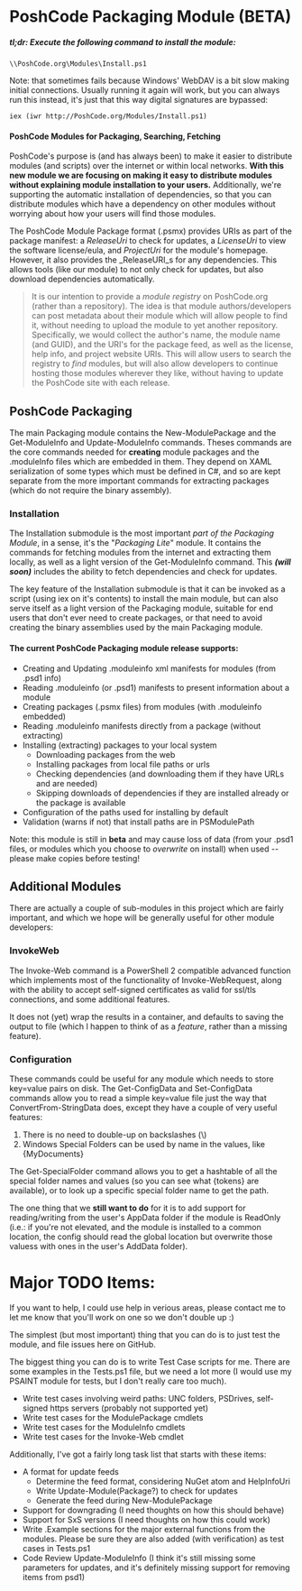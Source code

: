 PoshCode Packaging Module (BETA)
===============================

##### *tl;dr:* Execute the following command to install the module:

```posh
\\PoshCode.org\Modules\Install.ps1
```

Note: that sometimes fails because Windows' WebDAV is a bit slow making initial connections. Usually running it again will work, but you can always run this instead, it's just that this way digital signatures are bypassed:

```posh
iex (iwr http://PoshCode.org/Modules/Install.ps1)
```

#### PoshCode Modules for Packaging, Searching, Fetching

PoshCode's purpose is (and has always been) to make it easier to distribute modules (and scripts) over the internet or within local networks.  **With this new module we are focusing on making it easy to distribute modules without explaining module installation to your users.**  Additionally, we're supporting the automatic installation of dependencies, so that you can distribute modules which have a dependency on other modules without worrying about how your users will find those modules.

The PoshCode Module Package format (.psmx) provides URIs as part of the package manifest: a _ReleaseUri_ to check for updates, a _LicenseUri_ to view the software license/eula, and _ProjectUri_ for the module's homepage. However, it also provides the _ReleaseURI_s for any dependencies. This allows tools (like our module) to not only check for updates, but also download dependencies automatically.

> It is our intention to provide a _module registry_ on PoshCode.org (rather than a repository). The idea is that module authors/developers can post metadata about their module which will allow people to find it, without needing to upload the module to yet another repository. Specifically, we would collect the author's name, the module name (and GUID), and the URI's for the package feed, as well as the license, help info, and project website URIs. This will allow users to search the registry to _find_ modules, but will also allow developers to continue hosting those modules wherever they like, without having to update the PoshCode site with each release.

PoshCode Packaging
------------------

The main Packaging module contains the New-ModulePackage and the Get-ModuleInfo and Update-ModuleInfo commands.  Theses commands are the core commands needed for **creating** module packages and the .moduleInfo files which are embedded in them. They depend on XAML serialization of some types which must be defined in C#, and so are kept separate from the more important commands for extracting packages (which do not require the binary assembly).

### Installation

The Installation submodule is the most important *part of the Packaging Module*, in a sense, it's the "*Packaging Lite*" module. It contains the commands for fetching modules from the internet and extracting them locally, as well as a light version of the Get-ModuleInfo command. This ***(will soon)*** includes the ability to fetch dependencies and check for updates.

The key feature of the Installation submodule is that it can be invoked as a script (using iex on it's contents) to install the main module, but can also serve itself as a light version of the Packaging module, suitable for end users that don't ever need to create packages, or that need to avoid creating the binary assemblies used by the main Packaging module.

#### The current PoshCode Packaging module release supports:

* Creating and Updating .moduleinfo xml manifests for modules (from .psd1 info)
* Reading .moduleinfo (or .psd1) manifests to present information about a module
* Creating packages (.psmx files) from modules (with .moduleinfo embedded)
* Reading .moduleinfo manifests directly from a package (without extracting)
* Installing (extracting) packages to your local system
  * Downloading packages from the web
  * Installing packages from local file paths or urls
  * Checking dependencies (and downloading them if they have URLs and are needed)
  * Skipping downloads of dependencies if they are installed already or the package is available
* Configuration of the paths used for installing by default
* Validation (warns if not) that install paths are in PSModulePath


Note: this module is still in **beta** and may cause loss of data (from your .psd1 files, or modules which you choose to *overwrite* on install) when used -- please make copies before testing!

Additional Modules
------------------

There are actually a couple of sub-modules in this project which are fairly important, and which we hope will be generally useful for other module developers:

### InvokeWeb

The Invoke-Web command is a PowerShell 2 compatible advanced function which implements most of the functionality of Invoke-WebRequest, along with the ability to accept self-signed certificates as valid for ssl/tls connections, and some additional features.

It does not (yet) wrap the results in a container, and defaults to saving the output to file (which I happen to think of as a _feature_, rather than a missing feature).

### Configuration

These commands could be useful for any module which needs to store key=value pairs on disk. The Get-ConfigData and Set-ConfigData commands allow you to read a simple key=value file just the way that ConvertFrom-StringData does, except they have a couple of very useful features: 

1. There is no need to double-up on backslashes (\\)
2. Windows Special Folders can be used by name in the values, like {MyDocuments}

The Get-SpecialFolder command allows you to get a hashtable of all the special folder names and values (so you can see what {tokens} are available), or to look up a specific special folder name to get the path.

The one thing that we **still want to do** for it is to add support for reading/writing from the user's AppData folder if the module is ReadOnly (i.e.: if you're not elevated, and the module is installed to a common location, the config should read the global location but overwrite those valuess with ones in the user's AddData folder).


Major TODO Items:
=================

If you want to help, I could use help in verious areas, please contact me to let me know that you'll work on one so we don't double up :)

The simplest (but most important) thing that you can do is to just test the module, and file issues here on GitHub.

The biggest thing you can do is to write Test Case scripts for me. There are some examples in the Tests.ps1 file, but we need a lot more (I would use my PSAINT module for tests, but I don't really care too much).

- Write test cases involving weird paths: UNC folders, PSDrives, self-signed https servers (probably not supported yet)
- Write test cases for the ModulePackage cmdlets
- Write test cases for the ModuleInfo cmdlets
- Write test cases for the Invoke-Web cmdlet

Additionally, I've got a fairly long task list that starts with these items:

- A format for update feeds
  - Determine the feed format, considering NuGet atom and HelpInfoUri
  - Write Update-Module(Package?) to check for updates
  - Generate the feed during New-ModulePackage
- Support for downgrading (I need thoughts on how this should behave)
- Support for SxS versions (I need thoughts on how this could work)
- Write .Example sections for the major external functions from the modules. Please be sure they are also added (with verification) as test cases in Tests.ps1
- Code Review Update-ModuleInfo (I think it's still missing some parameters for updates, and it's definitely missing support for removing items from psd1)
